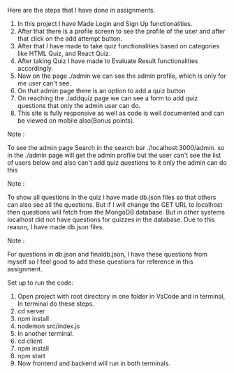 Here are the steps that I have done in assignments.






1) In this project I have Made Login and Sign Up functionalities.
2) After that there is a profile screen to see the profile of the user and after that click on the add attempt button. 
3) After that I have made to take quiz functionalities based on categories like HTML Quiz, and React Quiz.
4) After taking Quiz I have made to Evaluate Result functionalities accordingly.
5) Now on the page ./admin we can see the admin profile, which is only for me user can't see.
6) On that admin page there is an option to add a quiz button
7) On reaching the ./addquiz page we can see a form to add quiz questions that only the admin user can do.
8) This site is fully responsive as well as code is well documented and can be viewed on mobile also(Bonus points).



Note : 

To see the admin page 
Search in the search bar
./localhost:3000/admin.
so in the ./admin page will get the admin profile but the user can't see the list of users below and also can't add quiz questions to it only the admin can do this


Note : 

To show all questions in the quiz I have made db.json files so that others can also see all the questions. But if I will change the GET URL to localhost then questions will fetch from the MongoDB database. But in other systems localhost did not have  questions for quizzes  in the database. Due to this reason, I have made db.json files.


Note : 

For questions in  db.json and finaldb.json, I have these questions from myself  so I feel good to add these questions for reference in this assignment.
 


Set up to run the code:

1) Open project with root directory in one folder in VsCode and in terminal, In terminal do these steps.
2) cd server
3) npm install
4) nodemon src/index.js
5) In another terminal.
6) cd client
7) npm install
8) npm start
9) Now frontend and backend will run in both terminals.
